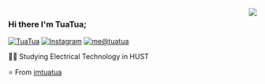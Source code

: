 <img align='right' src="https://github-readme-stats.vercel.app/api?username=imtuatua&show_icons=true">

### Hi there I'm TuaTua;

[![TuaTua](https://img.shields.io/static/v1?label=tandy&message=%20&color=yellow&logo=&style=flat-square&logoColor=white)](https://github.com/imtuatua/)
[![Instagram](https://img.shields.io/static/v1?label=Instagram&message=%20&color=orange&logo=Instagram&style=flat-square&logoColor=white)](https://www.instagram.com/_tua_tua/)
[![me@tuatua](https://img.shields.io/static/v1?label=me@tandy&message=%20&color=red&logo=gmail&style=flat-square&logoColor=white)](mailto:tuatua.attaboy.dev.01@gmail.com)
  
  
👨‍🎓 Studying Electrical Technology in HUST

⭐️ From [imtuatua](https://github.com/imtuatua)
